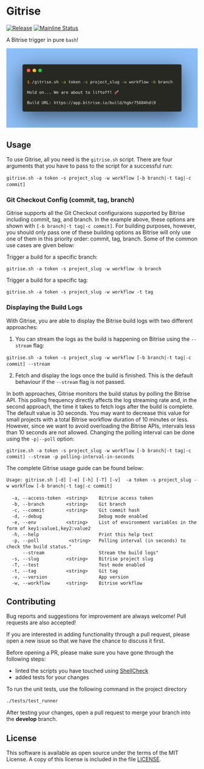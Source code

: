 # Gitrise 
[![Release](https://img.shields.io/github/release/azohra/gitrise.sh.svg)](https://github.com/azohra/gitrise.sh/releases)
[![Mainline Status](https://github.com/azohra/gitrise.sh/workflows/CI-workflow/badge.svg)](https://github.com/azohra/gitrise.sh/actions?query=branch%3Adevelop)

A Bitrise trigger in pure `bash`!

![](docs/images/gitrise.png)

## Usage
To use Gitrise, all you need is the `gitrise.sh` script. There are four arguments that you have to pass to the script for a successful run:  
 
 ```gitrise.sh -a token -s project_slug -w workflow [-b branch|-t tag|-c commit]``` 

### Git Checkout Config (commit, tag, branch)
Gitrise supports all the Git Checkout configuraions supported by Bitrise including commit, tag, and branch. In the example above, these options are shown with `[-b branch|-t tag|-c commit]`. For building purposes, however, you should only pass one of these building options as Bitrise will only use one of them in this priority order: commit, tag, branch. Some of the common use cases are given below:

Trigger a build for a specific branch:

```
gitrise.sh -a token -s project_slug -w workflow -b branch
```

Trigger a build for a specific tag:

```
gitrise.sh -a token -s project_slug -w workflow -t tag
```
### Displaying the Build Logs

With Gitrise, you are able to display the Bitrise build logs with two different approaches:

1. You can stream the logs as the build is happening on Bitrise using the `--stream` flag:

 ```gitrise.sh -a token -s project_slug -w workflow [-b branch|-t tag|-c commit] --stream```  
  
2. Fetch and display the logs once the build is finished. This is the default behaviour if the `--stream` flag is not passed.

In both approaches, Gitrise monitors the build status by polling the Bitrise API. This polling frequency directly affects the log streaming rate and, in the second approach, the time it takes to fetch logs after the build is complete. The default value is 30 seconds. You may want to decrease this value for small projects with a total Bitrise workflow duration of 10 minutes or less. However, since we want to avoid overloading the Bitrise APIs, intervals less than 10 seconds are not allowed. Changing the polling interval can be done using the `-p|--poll` option:

 ```
 gitrise.sh -a token -s project_slug -w workflow [-b branch|-t tag|-c commit] --stream -p polling-interval-in-seconds
 ```

The complete Gitrise usage guide can be found below:

```
Usage: gitrise.sh [-d] [-e] [-h] [-T] [-v]  -a token -s project_slug -w workflow [-b branch|-t tag|-c commit] 

  -a, --access-token  <string>    Bitrise access token
  -b, --branch        <string>    Git branch
  -c, --commit        <string>    Git commit hash
  -d, --debug                     Debug mode enabled
  -e, --env           <string>    List of environment variables in the form of key1:value1,key2:value2
  -h, --help                      Print this help text
  -p, --poll           <string>   Polling interval (in seconds) to check the build status." 
      --stream                    Stream the build logs"
  -s, --slug          <string>    Bitrise project slug
  -T, --test                      Test mode enabled
  -t, --tag           <string>    Git tag
  -v, --version                   App version
  -w, --workflow      <string>    Bitrise workflow
```

## Contributing

Bug reports and suggestions for improvement are always welcome! Pull requests are also accepted!

If you are interested in adding functionality through a pull request, please open a new issue so that we have the chance to discuss it first.

Before opening a PR, please make sure you have gone through the following steps:

 * linted the scripts you have touched using [ShellCheck](https://github.com/koalaman/shellcheck)
 * added tests for your changes

To run the unit tests, use the following command in the project directory
```bash
./tests/test_runner
```

After testing your changes, open a pull request to merge your branch into the **develop** branch.

## License
This software is available as open source under the terms of the MIT License. A copy of this license is included in the file [LICENSE](https://github.com/azohra/gitrise.sh/blob/develop/LICENSE).
